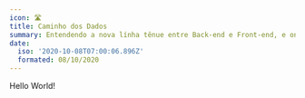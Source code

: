 ```yaml
---
icon: 🛣
title: Caminho dos Dados
summary: Entendendo a nova línha tênue entre Back-end e Front-end, e onde os dados são tratatos (tanto servidor ou navegador)
date:
  iso: '2020-10-08T07:00:06.896Z'
  formated: 08/10/2020
---
```


Hello World!